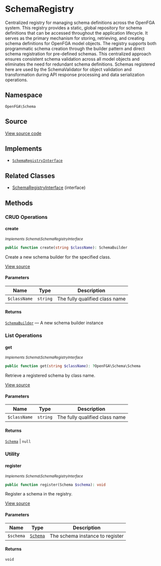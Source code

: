 # SchemaRegistry

Centralized registry for managing schema definitions across the OpenFGA system. This registry provides a static, global repository for schema definitions that can be accessed throughout the application lifecycle. It serves as the primary mechanism for storing, retrieving, and creating schema definitions for OpenFGA model objects. The registry supports both programmatic schema creation through the builder pattern and direct schema registration for pre-defined schemas. This centralized approach ensures consistent schema validation across all model objects and eliminates the need for redundant schema definitions. Schemas registered here are used by the SchemaValidator for object validation and transformation during API response processing and data serialization operations.

## Namespace
`OpenFGA\Schema`

## Source
[View source code](https://github.com/evansims/openfga-php/blob/main/src/Schema/SchemaRegistry.php)

## Implements
* [`SchemaRegistryInterface`](SchemaRegistryInterface.md)

## Related Classes
* [SchemaRegistryInterface](Schema/SchemaRegistryInterface.md) (interface)



## Methods

                                                                        
### CRUD Operations
#### create

*<small>Implements Schema\SchemaRegistryInterface</small>*  

```php
public function create(string $className): SchemaBuilder
```

Create a new schema builder for the specified class.

[View source](https://github.com/evansims/openfga-php/blob/main/src/Schema/SchemaRegistryInterface.php#L29)

#### Parameters
| Name | Type | Description |
|------|------|-------------|
| `$className` | `string` | The fully qualified class name |

#### Returns
[`SchemaBuilder`](SchemaBuilder.md) — A new schema builder instance
### List Operations
#### get

*<small>Implements Schema\SchemaRegistryInterface</small>*  

```php
public function get(string $className): ?OpenFGA\Schema\Schema
```

Retrieve a registered schema by class name.

[View source](https://github.com/evansims/openfga-php/blob/main/src/Schema/SchemaRegistryInterface.php#L37)

#### Parameters
| Name | Type | Description |
|------|------|-------------|
| `$className` | `string` | The fully qualified class name |

#### Returns
[`Schema`](Schema.md) &#124; `null`
### Utility
#### register

*<small>Implements Schema\SchemaRegistryInterface</small>*  

```php
public function register(Schema $schema): void
```

Register a schema in the registry.

[View source](https://github.com/evansims/openfga-php/blob/main/src/Schema/SchemaRegistryInterface.php#L44)

#### Parameters
| Name | Type | Description |
|------|------|-------------|
| `$schema` | [`Schema`](Schema.md) | The schema instance to register |

#### Returns
`void`
